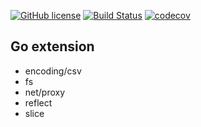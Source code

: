 [![GitHub license](https://img.shields.io/badge/license-MIT-blue.svg)](https://github.com/ljun20160606/gox/blob/master/LICENSE)
[![Build Status](https://travis-ci.org/ljun20160606/gox.svg?branch=master)](https://travis-ci.org/ljun20160606/gox)
[![codecov](https://codecov.io/gh/ljun20160606/gox/branch/master/graph/badge.svg)](https://codecov.io/gh/ljun20160606/gox)

## Go extension

* encoding/csv
* fs
* net/proxy
* reflect
* slice